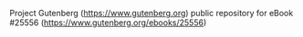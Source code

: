 Project Gutenberg (https://www.gutenberg.org) public repository for eBook #25556 (https://www.gutenberg.org/ebooks/25556)
